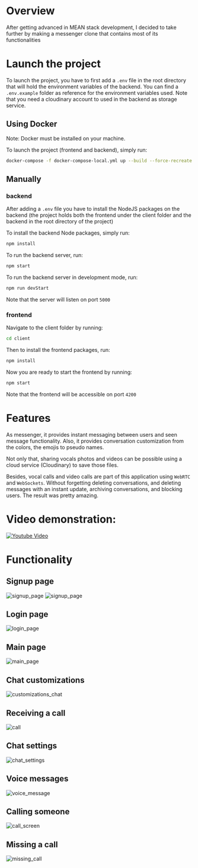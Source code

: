 # Overview

After getting advanced in MEAN stack development, I decided to take further by making a messenger clone that contains most of its functionalities 


# Launch the project
To launch the project, you have to first add a `.env` file in the root directory that will hold the environment variables of the backend. You can find a `.env.example` folder as reference for the environment variables used.
Note that you need a cloudinary account to used in the backend as storage service.

## Using Docker
Note: Docker must be installed on your machine.

To launch the project (frontend and backend), simply run:
```bash
docker-compose -f docker-compose-local.yml up --build --force-recreate
```
## Manually
### backend


After adding a `.env` file you have to install the NodeJS packages on the backend (the project holds both the frontend under the client folder and the backend in the root directory of the project)

To install the backend Node packages, simply run:
``` bash
npm install
```
To run the backend server, run:
``` bash
npm start
```
To run the backend server in development mode, run:
``` bash
npm run devStart
```
Note that the server will listen on port `5000`
### frontend
Navigate to the client folder by running:
``` bash
cd client
```
Then to install the frontend packages, run:
``` bash
npm install
```
Now you are ready to start the frontend by running:
``` bash
npm start
```
Note that the frontend will be accessible on port `4200`


 # Features

 As messenger, it provides instant messaging between users and seen message functionality. Also, it provides conversation customization from the colors, the emojis to pseudo names.

Not only that, sharing vocals photos and videos can be possible using a cloud service (Cloudinary) to save those files.

Besides, vocal calls and video calls are part of this application using `WebRTC` and `WebSockets`.
Without forgetting deleting conversations, and deleting messages with an instant update, archiving conversations, and blocking users.
The result was pretty amazing.

# Video demonstration:

[![Youtube Video](https://img.youtube.com/vi/D6L4mB4El00/0.jpg)](https://www.youtube.com/watch?v=D6L4mB4El00)


# Functionality
## Signup page
![signup_page](https://amirplatform.s3.eu-central-1.amazonaws.com/project/wborpv51oj06molwyywa.png) 
![signup_page](https://amirplatform.s3.eu-central-1.amazonaws.com/project/cdddawtcflbthdgbtpps.png)

## Login page
![login_page](https://amirplatform.s3.eu-central-1.amazonaws.com/project/ejgovg3fmdpumcvilzgo.png)

## Main page

![main_page](https://amirplatform.s3.eu-central-1.amazonaws.com/project/ocagoxr7sjcgdtqejevj.png)
## Chat customizations
![customizations_chat](https://amirplatform.s3.eu-central-1.amazonaws.com/project/x6wlq6o1sqs0a81dt8r0.png)

## Receiving a call
![call](https://amirplatform.s3.eu-central-1.amazonaws.com/project/qbd9sgrtotbdclintjv4.png)

## Chat settings

![chat_settings](https://amirplatform.s3.eu-central-1.amazonaws.com/project/ocjfruh9yh88q6or7qft.png)

## Voice messages

![voice_message](https://amirplatform.s3.eu-central-1.amazonaws.com/project/ewjo30gnuxtek6ygmkcu.png)

## Calling someone

![call_screen](https://amirplatform.s3.eu-central-1.amazonaws.com/project/tyj2bbgh58osgbq5aug8.png)

## Missing a call

![missing_call](https://amirplatform.s3.eu-central-1.amazonaws.com/project/tlp6oymvu7vlhdryke7l.png)
